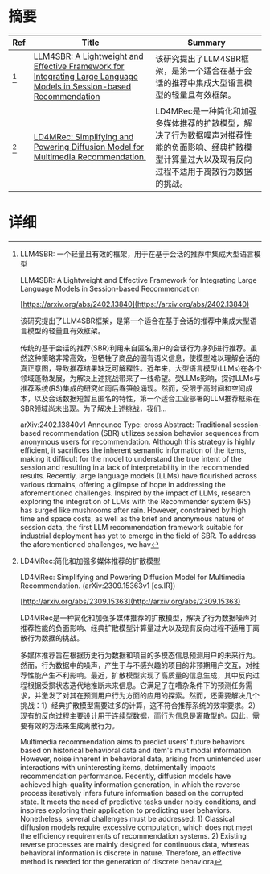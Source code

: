 # 摘要

| Ref | Title | Summary |
| --- | --- | --- |
| [^1] | [LLM4SBR: A Lightweight and Effective Framework for Integrating Large Language Models in Session-based Recommendation](https://arxiv.org/abs/2402.13840) | 该研究提出了LLM4SBR框架，是第一个适合在基于会话的推荐中集成大型语言模型的轻量且有效框架。 |
| [^2] | [LD4MRec: Simplifying and Powering Diffusion Model for Multimedia Recommendation.](http://arxiv.org/abs/2309.15363) | LD4MRec是一种简化和加强多媒体推荐的扩散模型，解决了行为数据噪声对推荐性能的负面影响、经典扩散模型计算量过大以及现有反向过程不适用于离散行为数据的挑战。 |

# 详细

[^1]: LLM4SBR: 一个轻量且有效的框架，用于在基于会话的推荐中集成大型语言模型

    LLM4SBR: A Lightweight and Effective Framework for Integrating Large Language Models in Session-based Recommendation

    [https://arxiv.org/abs/2402.13840](https://arxiv.org/abs/2402.13840)

    该研究提出了LLM4SBR框架，是第一个适合在基于会话的推荐中集成大型语言模型的轻量且有效框架。

    

    传统的基于会话的推荐(SBR)利用来自匿名用户的会话行为序列进行推荐。虽然这种策略非常高效，但牺牲了商品的固有语义信息，使模型难以理解会话的真正意图，导致推荐结果缺乏可解释性。近年来，大型语言模型(LLMs)在各个领域蓬勃发展，为解决上述挑战带来了一线希望。受LLMs影响，探讨LLMs与推荐系统(RS)集成的研究如雨后春笋般涌现。然而，受限于高时间和空间成本，以及会话数据短暂且匿名的特性，第一个适合工业部署的LLM推荐框架在SBR领域尚未出现。为了解决上述挑战，我们...

    arXiv:2402.13840v1 Announce Type: cross  Abstract: Traditional session-based recommendation (SBR) utilizes session behavior sequences from anonymous users for recommendation. Although this strategy is highly efficient, it sacrifices the inherent semantic information of the items, making it difficult for the model to understand the true intent of the session and resulting in a lack of interpretability in the recommended results. Recently, large language models (LLMs) have flourished across various domains, offering a glimpse of hope in addressing the aforementioned challenges. Inspired by the impact of LLMs, research exploring the integration of LLMs with the Recommender system (RS) has surged like mushrooms after rain. However, constrained by high time and space costs, as well as the brief and anonymous nature of session data, the first LLM recommendation framework suitable for industrial deployment has yet to emerge in the field of SBR. To address the aforementioned challenges, we hav
    
[^2]: LD4MRec:简化和加强多媒体推荐的扩散模型

    LD4MRec: Simplifying and Powering Diffusion Model for Multimedia Recommendation. (arXiv:2309.15363v1 [cs.IR])

    [http://arxiv.org/abs/2309.15363](http://arxiv.org/abs/2309.15363)

    LD4MRec是一种简化和加强多媒体推荐的扩散模型，解决了行为数据噪声对推荐性能的负面影响、经典扩散模型计算量过大以及现有反向过程不适用于离散行为数据的挑战。

    

    多媒体推荐旨在根据历史行为数据和项目的多模态信息预测用户的未来行为。然而，行为数据中的噪声，产生于与不感兴趣的项目的非预期用户交互，对推荐性能产生不利影响。最近，扩散模型实现了高质量的信息生成，其中反向过程根据受损状态迭代地推断未来信息。它满足了在嘈杂条件下的预测任务需求，并激发了对其在预测用户行为方面的应用的探索。然而，还需要解决几个挑战：1）经典扩散模型需要过多的计算，这不符合推荐系统的效率要求。2）现有的反向过程主要设计用于连续型数据，而行为信息是离散型的。因此，需要有效的方法来生成离散行为。

    Multimedia recommendation aims to predict users' future behaviors based on historical behavioral data and item's multimodal information. However, noise inherent in behavioral data, arising from unintended user interactions with uninteresting items, detrimentally impacts recommendation performance. Recently, diffusion models have achieved high-quality information generation, in which the reverse process iteratively infers future information based on the corrupted state. It meets the need of predictive tasks under noisy conditions, and inspires exploring their application to predicting user behaviors. Nonetheless, several challenges must be addressed: 1) Classical diffusion models require excessive computation, which does not meet the efficiency requirements of recommendation systems. 2) Existing reverse processes are mainly designed for continuous data, whereas behavioral information is discrete in nature. Therefore, an effective method is needed for the generation of discrete behaviora
    

